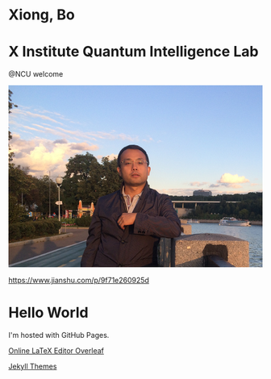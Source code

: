 # Xiong, Bo

# X Institute Quantum Intelligence Lab

@NCU
welcome

![My_Pic2](README.assets/My_Pic2.png)

<html>
<html>
<body>

https://www.jianshu.com/p/9f71e260925d

<h1>Hello World</h1>
<p>I'm hosted with GitHub Pages.</p>
<a href="https://www.overleaf.com?r=aef8cb5c&rm=d&rs=b">Online LaTeX Editor Overleaf</a>

<br>

<a href="https://http://jekyllthemes.org/page6/">Jekyll Themes</a>



</body>
</html>

